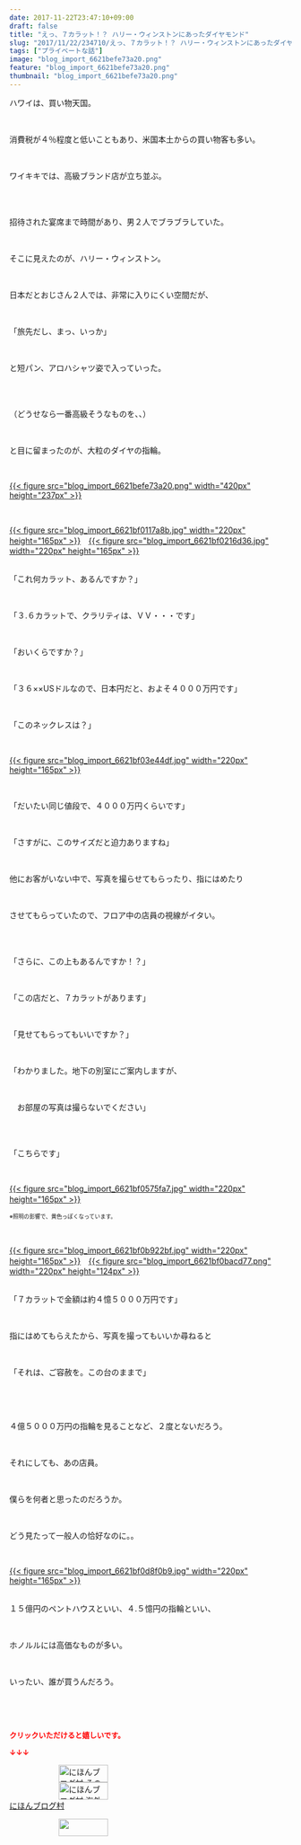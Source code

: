```yaml
---
date: 2017-11-22T23:47:10+09:00
draft: false
title: "えっ、７カラット！？ ハリー・ウィンストンにあったダイヤモンド"
slug: "2017/11/22/234710/えっ、７カラット！？ ハリー・ウィンストンにあったダイヤモンド"
tags: ["プライベートな話"]
image: "blog_import_6621befe73a20.png"
feature: "blog_import_6621befe73a20.png"
thumbnail: "blog_import_6621befe73a20.png"
---
```

<p>ハワイは、買い物天国。</p><p> </p><p>消費税が４％程度と低いこともあり、米国本土からの買い物客も多い。</p><p> </p><p>ワイキキでは、高級ブランド店が立ち並ぶ。</p><p> </p><p><br/>招待された宴席まで時間があり、男２人でブラブラしていた。</p><p> </p><p>そこに見えたのが、ハリー・ウィンストン。</p><p> </p><p>日本だとおじさん２人では、非常に入りにくい空間だが、</p><p> </p><p>「旅先だし、まっ、いっか」</p><p> </p><p>と短パン、アロハシャツ姿で入っていった。</p><p> </p><p><br/>（どうせなら一番高級そうなものを、、）</p><p> </p><p>と目に留まったのが、大粒のダイヤの指輪。</p><p> </p><p><a href="blog_import_6621befe73a20.png">{{< figure src="blog_import_6621befe73a20.png" width="420px" height="237px" >}}</a></p><p> </p><p><a href="blog_import_6621bf0117a8b.jpg">{{< figure src="blog_import_6621bf0117a8b.jpg" width="220px" height="165px" >}}</a>　<a href="blog_import_6621bf0216d36.jpg">{{< figure src="blog_import_6621bf0216d36.jpg" width="220px" height="165px" >}}</a></p><p><br/>「これ何カラット、あるんですか？」</p><p> </p><p>「３.６カラットで、クラリティは、ＶＶ・・・です」</p><p> </p><p>「おいくらですか？」</p><p> </p><p>「３６××USドルなので、日本円だと、およそ４０００万円です」</p><p> </p><p>「このネックレスは？」</p><p> </p><p><a href="blog_import_6621bf03e44df.jpg">{{< figure src="blog_import_6621bf03e44df.jpg" width="220px" height="165px" >}}</a></p><p> </p><p>「だいたい同じ値段で、４０００万円くらいです」</p><p> </p><p>「さすがに、このサイズだと迫力ありますね」</p><p> </p><p>他にお客がいない中で、写真を撮らせてもらったり、指にはめたり</p><p> </p><p>させてもらっていたので、フロア中の店員の視線がイタい。</p><p> </p><p><br/>「さらに、この上もあるんですか！？」</p><p> </p><p>「この店だと、７カラットがあります」</p><p> </p><p>「見せてもらってもいいですか？」</p><p> </p><p>「わかりました。地下の別室にご案内しますが、</p><p> </p><p>　お部屋の写真は撮らないでください」</p><p> </p><p><br/>「こちらです」</p><p> </p><p><a href="blog_import_6621bf0575fa7.jpg">{{< figure src="blog_import_6621bf0575fa7.jpg" width="220px" height="165px" >}}</a>　</p><p><span style="font-size: 0.7em;">※照明の影響で、黄色っぽくなっています。</span></p><p> </p><p><a href="blog_import_6621bf0b922bf.jpg">{{< figure src="blog_import_6621bf0b922bf.jpg" width="220px" height="165px" >}}</a>　<a href="blog_import_6621bf0bacd77.png">{{< figure src="blog_import_6621bf0bacd77.png" width="220px" height="124px" >}}</a></p><p><br/>「７カラットで金額は約４憶５０００万円です」</p><p> </p><p>指にはめてもらえたから、写真を撮ってもいいか尋ねると</p><p> </p><p>「それは、ご容赦を。この台のままで」</p><p> </p><p> </p><p>４億５０００万円の指輪を見ることなど、２度とないだろう。</p><p> </p><p>それにしても、あの店員。</p><p> </p><p>僕らを何者と思ったのだろうか。</p><p> </p><p>どう見たって一般人の恰好なのに。。</p><p> </p><p><a href="blog_import_6621bf0d8f0b9.jpg">{{< figure src="blog_import_6621bf0d8f0b9.jpg" width="220px" height="165px" >}}</a></p><p><br/>１５億円のペントハウスといい、４.５憶円の指輪といい、</p><p> </p><p>ホノルルには高価なものが多い。</p><p> </p><p>いったい、誰が買うんだろう。</p><p> </p><p> </p><p><font color="#ff0000" size="2"><strong>クリックいただけると嬉しいです。</strong></font></p><p><font color="#ff0000" size="2"><strong>↓↓↓</strong></font></p><p><a href="ranking.html?p_cid=01260127" id="&amp;blogmura_banner" target="_blank"><img alt="にほんブログ村 その他生活ブログ 不動産投資へ" border="0" height="31" src="data:image/svg+xml;charset=utf-8,%3Csvg%20xmlns%3D%22http%3A%2F%2Fwww.w3.org%2F2000%2Fsvg%22%20title%3D%22Placeholder%20for%20Images%22%20role%3D%22presentation%22%20viewBox%3D%220%200%2088%2031%22%20%2F%3E" width="88" data-src="https://img-proxy.blog-video.jp/images?url=http%3A%2F%2Flife.blogmura.com%2Fhudousantoushi%2Fimg%2Fhudousantoushi88_31.gif" style="aspect-ratio: auto 88 / 31;"/><noscript><img alt="にほんブログ村 その他生活ブログ 不動産投資へ" border="0" height="31" src="https://img-proxy.blog-video.jp/images?url=http%3A%2F%2Flife.blogmura.com%2Fhudousantoushi%2Fimg%2Fhudousantoushi88_31.gif" width="88"></noscript></a><br/><a href="ranking.html?p_cid=01260127" target="_blank"><img alt="にほんブログ村 海外生活ブログ バリ島情報へ" border="0" height="31" src="data:image/svg+xml;charset=utf-8,%3Csvg%20xmlns%3D%22http%3A%2F%2Fwww.w3.org%2F2000%2Fsvg%22%20title%3D%22Placeholder%20for%20Images%22%20role%3D%22presentation%22%20viewBox%3D%220%200%2088%2031%22%20%2F%3E" width="88" data-src="https://img-proxy.blog-video.jp/images?url=http%3A%2F%2Foverseas.blogmura.com%2Fbali%2Fimg%2Fbali88_31.gif" style="aspect-ratio: auto 88 / 31;"/><noscript><img alt="にほんブログ村 海外生活ブログ バリ島情報へ" border="0" height="31" src="https://img-proxy.blog-video.jp/images?url=http%3A%2F%2Foverseas.blogmura.com%2Fbali%2Fimg%2Fbali88_31.gif" width="88"></noscript></a><br/><a href="ranking.html?p_cid=01260127" target="_blank">にほんブログ村</a></p><p><a href="link.php?1804582" title="人気ブログランキングへ"><img border="0" height="31" src="data:image/svg+xml;charset=utf-8,%3Csvg%20xmlns%3D%22http%3A%2F%2Fwww.w3.org%2F2000%2Fsvg%22%20title%3D%22Placeholder%20for%20Images%22%20role%3D%22presentation%22%20viewBox%3D%220%200%2088%2031%22%20%2F%3E" width="88" data-src="https://blog.with2.net/img/banner/banner_22.gif" style="aspect-ratio: auto 88 / 31;"/><noscript><img border="0" height="31" src="https://blog.with2.net/img/banner/banner_22.gif" width="88"></noscript></a></p>

